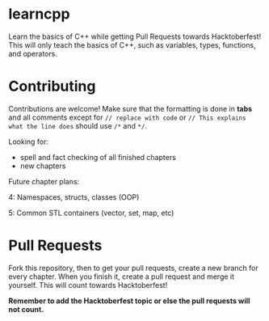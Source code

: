# learncpp
Learn the basics of C++ while getting Pull Requests towards Hacktoberfest!
This will only teach the basics of C++, such as variables, types, functions, and operators.

# Contributing
Contributions are welcome! Make sure that the formatting is done in **tabs** and all comments except for `// replace with code` or `// This explains what the line does` should use `/*` and `*/`. 

Looking for:

- spell and fact checking of all finished chapters
- new chapters

Future chapter plans:

4: Namespaces, structs, classes (OOP)

5: Common STL containers (vector, set, map, etc)

# Pull Requests
Fork this repository, then to get your pull requests, create a new branch for every chapter. When you finish it, create a pull request and merge it yourself. This will count towards Hacktoberfest!

**Remember to add the Hacktoberfest topic or else the pull requests will not count.**
